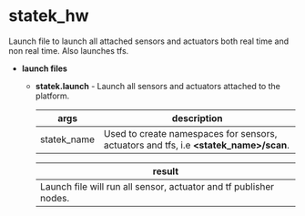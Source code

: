 # statek_hw
Launch file to launch all attached sensors and actuators both real time and non real time. Also launches tfs.

* **launch files**
  * **statek.launch** - Launch all sensors and actuators attached to the platform. </br>
  
    | args | description |
    |-|-|
    | statek_name | Used to create namespaces for sensors, actuators and tfs, i.e **<statek_name>/scan**. |

    | result |
    |-|
    | Launch file will run all sensor, actuator and tf publisher nodes. |
